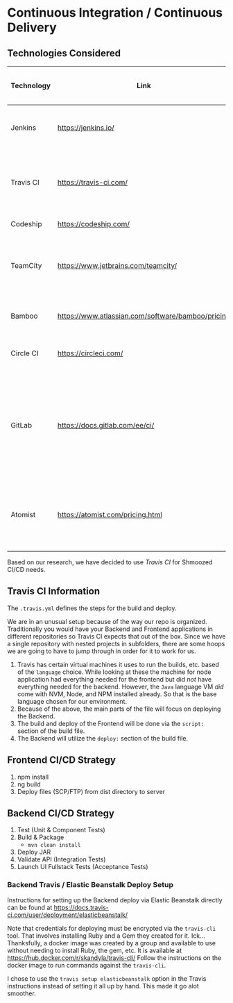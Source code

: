 # Continuous Integration / Continuous Delivery

## Technologies Considered
| Technology | Link | Free? | Self-hosted / Cloud | Notes |
|------------|-------------------------------------|-------------------------------------------------------------------------|---------------------|-----------------------------------------------------------------------------------------------------------|
| Jenkins | https://jenkins.io/ | Yes | Self-hosted | Market leader for open-source CI/CD. |
| Travis CI | https://travis-ci.com/ | GitHub Student Pack (Free $69/month) OR First 100 builds normal account | Cloud |  |
| Codeship | https://codeship.com/ | Yes, 100 builds/month | Cloud |  |
| TeamCity | https://www.jetbrains.com/teamcity/ | Yes | Self-hosted | Same company who make IntelliJ, Docker image available |
| Bamboo | https://www.atlassian.com/software/bamboo/pricing | $10 | Self-hosted | Same company who make JIRA |
| Circle CI | https://circleci.com/ | Yes, 1 "container" 1000 build minutes/month | Cloud |  |
| GitLab | https://docs.gitlab.com/ee/ci/ | Yes(ish) | Cloud | Alternative to GitHub for Git repo hosting. Has built in CI/CD tools. Some of which are free, others not. |
| Atomist | https://atomist.com/pricing.html | No (possibly send email for free license?) | Cloud | Cloud-native, very new project. Seems like steep learning curve. |

Based on our research, we have decided to use *Travis CI* for Shmoozed CI/CD needs.

## Travis CI Information

The `.travis.yml` defines the steps for the build and deploy. 

We are in an unusual setup because of the way our repo is organized. Traditionally you would have your Backend and Frontend applications in 
different repositories so Travis CI expects that out of the box. Since we have a single repository with nested projects in subfolders, there 
are some hoops we are going to have to jump through in order for it to work for us. 

1. Travis has certain virtual machines it uses to run the builds, etc. based of the `language` choice. While looking at these the machine for node application had everything needed for the frontend but did _not_ have everything needed for the backend. However, the `Java` language VM _did_ come with NVM, Node, and NPM installed already. So that is the base language chosen for our environment.
2. Because of the above, the main parts of the file will focus on deploying the Backend.
3. The build and deploy of the Frontend will be done via the `script:` section of the build file.
4. The Backend will utilize the `deploy:` section of the build file.


## Frontend CI/CD Strategy

1. npm install
2. ng build
3. Deploy files (SCP/FTP) from dist directory to server

## Backend CI/CD Strategy

1. Test (Unit & Component Tests)
2. Build & Package 
   * `mvn clean install`
2. Deploy JAR
3. Validate API (Integration Tests)
4. Launch UI Fullstack Tests (Acceptance Tests)

### Backend Travis / Elastic Beanstalk Deploy Setup

Instructions for setting up the Backend deploy via Elastic Beanstalk directly can be found at https://docs.travis-ci.com/user/deployment/elasticbeanstalk/

Note that credentials for deploying must be encrypted via the `travis-cli` tool. That involves installing Ruby and a Gem they created for it. Ick...
Thanksfully, a docker image was created by a group and available to use without needing to install Ruby, the gem, etc. It is available at 
https://hub.docker.com/r/skandyla/travis-cli/ Follow the instructions on the docker image to run commands against the `travis-cli`.

I chose to use the `travis setup elasticbeanstalk` option in the Travis instructions instead of setting it all up by hand. This made it go alot smoother.

